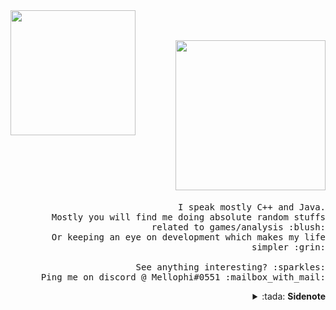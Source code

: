 <img src="https://tenor.com/view/cheerful-choco-gif-1752058092418112813" width="200px" align="left">
<p align="right">
  <br><br>
  <img src="https://i.ibb.co/sWLQYnP/Screenshot-from-2020-07-29-01-54-58.png" width="240px">
  <samp>
    <br><br>I speak mostly C++ and Java.
    <br>Mostly you will find me doing absolute random stuffs related to games/analysis :blush:
    <br>Or keeping an eye on development which makes my life simpler :grin:
    <br><br>See anything interesting? :sparkles:
    <br>Ping me on discord @ Mellophi#0551 :mailbox_with_mail:
  </samp>
  
  <details align="right">
    <summary>:tada: <b>Sidenote</b></summary>
    <samp>
      <br>I love sidenotes, and I also love DotA 2. Would love to have an intellectual discussion on why <em>Dark Seer</em> is the best hero in the game.
    </samp>
  </details>
</p>

